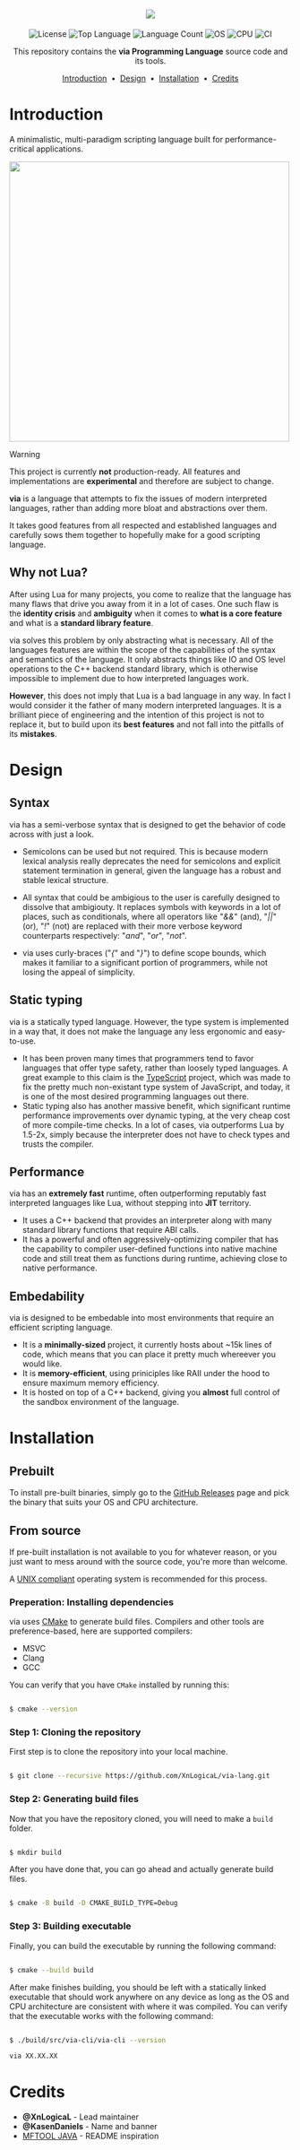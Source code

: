 <h1 align="center">
  <a href="https://github.com/XnLogicaL/via-lang">
    <img src="https://i.imgur.com/9WjzQ98.png"/>
  </a>
</h1>

<p align="center">
  <img src="https://img.shields.io/github/license/XnLogicaL/via-lang" alt="License">
  <img src="https://img.shields.io/github/languages/top/XnLogicaL/via-lang" alt="Top Language">
  <img src="https://img.shields.io/github/languages/count/XnLogicaL/via-lang" alt="Language Count">
  <img src="https://img.shields.io/badge/OS-linux%2C%20windows%2C%20macOS-0078D4" alt="OS">
  <img src="https://img.shields.io/badge/CPU-x86%2C%20x64%2C%20ARM%2C%20ARM64-FF8C00" alt="CPU">
  <img src="https://github.com/XnLogicaL/via-lang/actions/workflows/ci.yml/badge.svg" alt="CI">
</p>

<p align="center">
  This repository contains the <strong>via Programming Language</strong> source code and its tools.
</p>

<p align="center">
  <p align="center">
  <a href="#introduction">Introduction</a> &nbsp;&bull;&nbsp;
  <a href="#design">Design</a> &nbsp;&bull;&nbsp;
  <a href="#installation">Installation</a> &nbsp;&bull;&nbsp;
  <a href="#credits">Credits</a>
</p>

# Introduction

A minimalistic, multi-paradigm scripting language built for performance-critical applications.

<img src="https://i.imgur.com/l0Yd6Ok.png" style="width:500px;height:500px;"/>


> [!WARNING]
> This project is currently **not** production-ready. All features and implementations are **experimental** and therefore are subject to change.

**via** is a language that attempts to fix the issues of modern interpreted languages, rather than adding more bloat and abstractions over them.

It takes good features from all respected and established languages and carefully sows them together to hopefully make for a good scripting language.

## Why not Lua?

After using Lua for many projects, you come to realize that the language has many flaws that drive you away from it in a lot of cases.
One such flaw is the **identity crisis** and **ambiguity** when it comes to **what is a core feature** and what is a **standard library feature**.

via solves this problem by only abstracting what is necessary. All of the languages features are within the scope of the capabilities of the syntax and semantics of the language. It only abstracts things like IO and OS level operations to the C++ backend standard library, which is otherwise impossible to implement due to how interpreted languages work.

**However**, this does not imply that Lua is a bad language in any way. In fact I would consider it the father of many modern interpreted languages. It is a brilliant piece of engineering and the intention of this project is not to replace it, but to build upon its **best features** and not fall into the pitfalls of its **mistakes**.

# Design

## Syntax

via has a semi-verbose syntax that is designed to get the behavior of code across with just a look.

- Semicolons can be used but not required. This is because modern lexical analysis really deprecates the need for semicolons and explicit statement termination in general, given the language has a robust and stable lexical structure.

- All syntax that could be ambigious to the user is carefully designed to dissolve that ambigiouty. It replaces symbols with keywords in a lot of places, such as conditionals, where all operators like "*&&*" (and), "*||*" (or), "*!*" (not) are replaced with their more verbose keyword counterparts respectively: "*and*", "*or*", "*not*".

- via uses curly-braces ("*{*" and "*}*") to define scope bounds, which makes it familiar to a significant portion of programmers, while not losing the appeal of simplicity.

## Static typing

via is a statically typed language. However, the type system is implemented in a way that, it does not make the language any less ergonomic and easy-to-use.

- It has been proven many times that programmers tend to favor languages that offer type safety, rather than loosely typed languages. A great example to this claim is the [TypeScript]() project, which was made to fix the pretty much non-existant type system of JavaScript, and today, it is one of the most desired programming languages out there.
- Static typing also has another massive benefit, which significant runtime performance improvements over dynamic typing, at the very cheap cost of more compile-time checks. In a lot of cases, via outperforms Lua by 1.5-2x, simply because the interpreter does not have to check types and trusts the compiler.
  
## Performance

via has an **extremely fast** runtime, often outperforming reputably fast interpreted languages like Lua, without stepping into **JIT** territory.

- It uses a C++ backend that provides an interpreter along with many standard library functions that require ABI calls.
- It has a powerful and often aggressively-optimizing compiler that has the capability to compiler user-defined functions into native machine code and still treat them as functions during runtime, achieving close to native performance.
  
## Embedability

via is designed to be embedable into most environments that require an efficient scripting language.

- It is a **minimally-sized** project, it currently hosts about ~15k lines of code, which means that you can place it pretty much whereever you would like. 
- It is **memory-efficient**, using priniciples like RAII under the hood to ensure maximum memory efficiency.
- It is hosted on top of a C++ backend, giving you **almost** full control of the sandbox environment of the language.

# Installation

## Prebuilt

To install pre-built binaries, simply go to the [GitHub Releases]() page and pick the binary that suits your OS and CPU architecture.

## From source

If pre-built installation is not available to you for whatever reason, or you just want to mess around with the source code, you're more than welcome.

A [UNIX compliant]() operating system is recommended for this process.

### Preperation: Installing dependencies

via uses [CMake]() to generate build files. Compilers and other tools are preference-based, here are supported compilers:
- MSVC
- Clang
- GCC
  
You can verify that you have `CMake` installed by running this:
```bash

$ cmake --version

```

### Step 1: Cloning the repository

First step is to clone the repository into your local machine.
```bash

$ git clone --recursive https://github.com/XnLogicaL/via-lang.git

```

### Step 2: Generating build files

Now that you have the repository cloned, you will need to make a `build` folder.
```bash

$ mkdir build

```

After you have done that, you can go ahead and actually generate build files.
```bash

$ cmake -B build -D CMAKE_BUILD_TYPE=Debug

```

### Step 3: Building executable

Finally, you can build the executable by running the following command:
```bash

$ cmake --build build

```

After make finishes building, you should be left with a statically linked executable that should work anywhere on any device as long as the OS and CPU architecture are consistent with where it was compiled.
You can verify that the executable works with the following command:
```bash

$ ./build/src/via-cli/via-cli --version

via XX.XX.XX

```

# Credits

- **@XnLogicaL** - Lead maintainer
- **@KasenDaniels** - Name and banner
- [MFTOOL JAVA](https://github.com/ankitwasankar/mftool-java) - README inspiration

